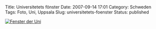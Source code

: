 Title: Universitetets fönster
Date: 2007-09-14 17:01
Category: Schweden
Tags: Foto, Uni, Uppsala
Slug: universitetets-foenster
Status: published

[![Fenster der
Uni](/pic/fonsteruniv_s.jpg "Fenster der Uni")](/pic/fonsteruniv_l.jpg)


